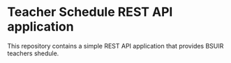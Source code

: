 # Teacher Schedule REST API application

This repository contains a simple REST API application that provides BSUIR teachers shedule.
